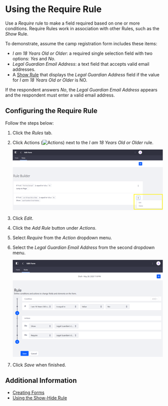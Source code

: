 # Using the Require Rule

Use a _Require_ rule to make a field required based on one or more conditions. Require Rules work in association with other Rules, such as the _Show_ Rule.

To demonstrate, assume the camp registration form includes these items:

* _I am 18 Years Old or Older_: a required single selection field with two options: _Yes_ and _No_.
* _Legal Guardian Email Address_: a text field that accepts valid email addresses.
* A [Show Rule](./using-the-show-hide-rule.md) that displays the _Legal Guardian Address_ field if the value for _I am 18 Years Old or Older_ is NO.

If the respondent answers _No_, the _Legal Guardian Email Address_ appears and the respondent must enter a valid email address.

## Configuring the Require Rule

Follow the steps below:

1. Click the _Rules_ tab.
1. Click Actions (![Actions](../../../../../images/icon-actions.png)) next to the _I am 18 Years Old or Older_ rule.

    ![Modify the existing Show-hide Rule.](./using-the-require-rule/images/01.png)

1. Click _Edit_.
1. Click the _Add Rule_ button under _Actions_.
1. Select _Require_ from the _Action_ dropdown menu.
1. Select the _Legal Guardian Email Address_ from the second dropdown menu.

    ![Add the Require Rule.](./using-the-require-rule/images/02.png)

1. Click _Save_ when finished.

## Additional Information

* [Creating Forms](../../creating-forms.md)
* [Using the Show-Hide Rule](./using-the-show-hide-rule.md)
